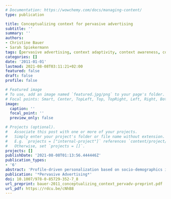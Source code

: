 ```yaml
---
# Documentation: https://wowchemy.com/docs/managing-content/
type: publication

title: Conceptualizing context for pervasive advertising
subtitle: ''
summary: ''
authors:
- Christine Bauer
- Sarah Spiekermann
tags: [pervasive advertising, context adaptivity, context awareness, context model]
categories: []
date: '2011-01-01'
lastmod: 2021-08-08T03:11:21+02:00
featured: false
draft: false
profile: false

# Featured image
# To use, add an image named `featured.jpg/png` to your page's folder.
# Focal points: Smart, Center, TopLeft, Top, TopRight, Left, Right, BottomLeft, Bottom, BottomRight.
image:
  caption: ''
  focal_point: ''
  preview_only: false

# Projects (optional).
#   Associate this post with one or more of your projects.
#   Simply enter your project's folder or file name without extension.
#   E.g. `projects = ["internal-project"]` references `content/project/deep-learning/index.md`.
#   Otherwise, set `projects = []`.
projects: []
publishDate: '2021-08-08T01:13:56.444446Z'
publication_types:
- '6'
abstract: 'Profile-driven personalization based on socio-demographics is currently regarded as the most convenient base for successful personalized advertising. However, signs point to the dormant power of context recognition: Advertising systems that can adapt to the situational context of a consumer will rapidly gain importance. While technologies that can sense the environment are increasingly advanced, questions such as what to sense and how to adapt to a consumer’s context are largely unanswered. In this chapter, we analyze the purchase context of a retail outlet and conceptualize it such that adaptive pervasive advertising applications really deliver on their potential: showing the right message at the right time to the right recipient.'
publication: '*Pervasive Advertising*'
doi: 10.1007/978-0-85729-352-7_8
url_preprint: bauer-2011_conceptualizing_context_pervadv-preprint.pdf
url_pdf: https://rdcu.be/cNhB8
---
```

